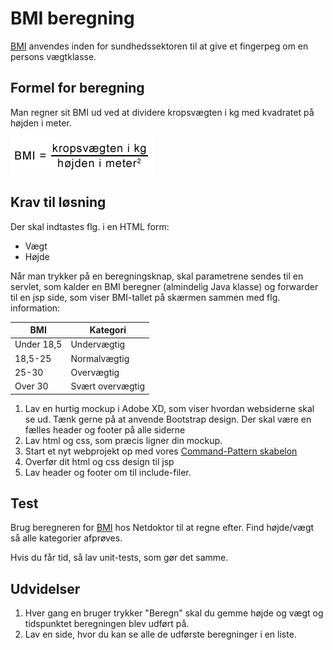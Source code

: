# BMI beregning

[BMI](https://netdoktor.dk/interactive/interactivetests/bmi.php) anvendes inden for sundhedssektoren til at give et fingerpeg om en persons vægtklasse.

## Formel for beregning

Man regner sit BMI ud ved at dividere kropsvægten i kg med kvadratet på højden i meter.

![alt text](img/bmi.gif "BMI beregning")

## Krav til løsning

Der skal indtastes flg. i en HTML form:

- Vægt
- Højde

Når man trykker på en beregningsknap, skal parametrene sendes til en servlet, som kalder en BMI beregner (almindelig Java klasse) og forwarder til en jsp side, som viser BMI-tallet på skærmen sammen med flg. information:

| BMI | Kategori |
| ----------------- | ------------ | 
| Under 18,5 |  Undervægtig |
| 18,5-25 | Normalvægtig |
| 25-30 | Overvægtig |
| Over 30 | Svært overvægtig |


1. Lav en hurtig mockup i Adobe XD, som viser hvordan websiderne skal se ud. Tænk gerne på at anvende Bootstrap design. Der skal være en fælles header og footer på alle siderne
2. Lav html og css, som præcis ligner din mockup. 
3. Start et nyt webprojekt op med vores [Command-Pattern skabelon](https://github.com/raakostOnCph/Projektskabelon)
4. Overfør dit html og css design til jsp
5. Lav header og footer om til include-filer.

## Test

Brug beregneren for [BMI](https://netdoktor.dk/interactive/interactivetests/bmi.php) hos Netdoktor til at regne efter. Find højde/vægt så alle kategorier afprøves.

Hvis du får tid, så lav unit-tests, som gør det samme.

## Udvidelser

1. Hver gang en bruger trykker "Beregn" skal du gemme højde og vægt og tidspunktet beregningen blev udført på.
2. Lav en side, hvor du kan se alle de udførste beregninger i en liste.
